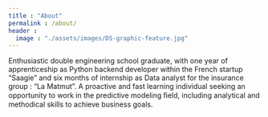 ```yaml
---
title : "About"
permalink : /about/
header : 
  image : "./assets/images/DS-graphic-feature.jpg"
---
```

Enthusiastic double engineering school graduate, with one year of apprenticeship as Python backend developer within the French startup “Saagie” and six months of internship as Data analyst for the insurance group : “La Matmut”. A proactive and fast learning individual seeking an opportunity to work in the predictive modeling ﬁeld, including analytical and methodical skills to achieve business goals. 
